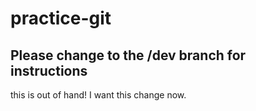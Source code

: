 # practice-git

## Please change to the /dev branch for instructions
this is out of hand!  I want this change now.
